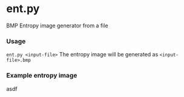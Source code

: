 # ent.py
BMP Entropy image generator from a file

### Usage
`ent.py <input-file>`
The entropy image will be generated as `<input-file>.bmp`

### Example entropy image
asdf
